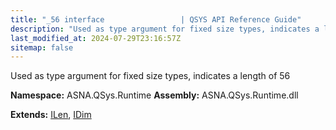 ```yaml
---
title: "_56 interface                 | QSYS API Reference Guide"
description: "Used as type argument for fixed size types, indicates a length of 56  "
last_modified_at: 2024-07-29T23:16:57Z
sitemap: false
---
```


Used as type argument for fixed size types, indicates a length of 56 

**Namespace:** ASNA.QSys.Runtime
**Assembly:** ASNA.QSys.Runtime.dll

**Extends:** [ILen](/reference/runtime/qsys-runtime/i-len.html), [IDim](/reference/runtime/qsys-runtime/i-dim.html)
<br>
<br>
